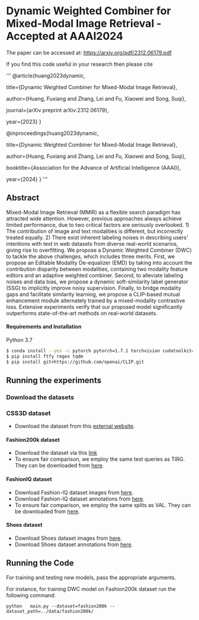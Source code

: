# Dynamic Weighted Combiner for Mixed-Modal Image Retrieval - Accepted at AAAI2024
The paper can be accessed at: https://arxiv.org/pdf/2312.06179.pdf


If you find this code useful in your research then please cite

'''
@article{huang2023dynamic,

  title={Dynamic Weighted Combiner for Mixed-Modal Image Retrieval},
  
  author={Huang, Fuxiang and Zhang, Lei and Fu, Xiaowei and Song, Suqi},
  
  journal={arXiv preprint arXiv:2312.06179},
  
  year={2023}
}


@inproceedings{huang2023dynamic,

  title={Dynamic Weighted Combiner for Mixed-Modal Image Retrieval},
  
  author={Huang, Fuxiang and Zhang, Lei and Fu, Xiaowei and Song, Suqi},
  
  booktitle={Association for the Advance of Artificial Intelligence (AAAI)},
  
  year={2024}
}
'''


## Abstract

Mixed-Modal Image Retrieval (MMIR) as a flexible search paradigm has attracted wide attention. However, previous approaches always achieve limited performance, due to two critical factors are seriously overlooked. 1) The contribution of image and text modalities is different, but incorrectly treated equally. 2) There exist inherent labeling noises in describing users' intentions with text in web datasets from diverse real-world scenarios, giving rise to overfitting. We propose a Dynamic Weighted Combiner (DWC) to tackle the above challenges, which includes three merits. First, we propose an Editable Modality De-equalizer (EMD) by taking into account the contribution disparity between modalities, containing two modality feature editors and an adaptive weighted combiner. Second, to alleviate labeling noises and data bias, we propose a dynamic soft-similarity label generator (SSG) to implicitly improve noisy supervision. Finally, to bridge modality gaps and facilitate similarity learning, we propose a CLIP-based mutual enhancement module alternately trained by a mixed-modality contrastive loss. Extensive experiments verify that our proposed model significantly outperforms state-of-the-art methods on real-world datasets.
#### Requirements and Installation
 Python 3.7
```bash
$ conda install --yes -c pytorch pytorch=1.7.1 torchvision cudatoolkit=11.0
$ pip install ftfy regex tqdm
$ pip install git+https://github.com/openai/CLIP.git
```
## Running the experiments 

### Download the datasets

### CSS3D dataset
- Download the dataset from this [external website](https://drive.google.com/file/d/1wPqMw-HKmXUG2qTgYBiTNUnjz83hA2tY/view?usp=sharing).

#### Fashion200k dataset
- Download the dataset via this [link](http://web.mit.edu/phillipi/Public/states_and_transformations/index.html) 
- To ensure fair comparison, we employ the same test queries as TIRG. They can be downloaded from [here](https://storage.googleapis.com/image_retrieval_css/test_queries.txt). 

#### FashionIQ dataset
- Download Fashion-IQ dataset images from [here](https://github.com/hongwang600/fashion-iq-metadata). 
- Download Fashion-IQ dataset annotations from [here](https://github.com/XiaoxiaoGuo/fashion-iq).    
- To ensure fair comparison, we employ the same splits as VAL. They can be downloaded from [here](https://www.tensorflow.org/). 
#### Shoes dataset                                          
- Download Shoes dataset images from [here](http://tamaraberg.com/attributesDataset/attributedata.tar.gz). 
- Download Shoes dataset annotations from [here](https://github.com/yanbeic/VAL/tree/master/datasets/shoes).        


## Running the Code

For training and testing new models, pass the appropriate arguments. 

For instance, for training DWC model on Fashion200k dataset run the following command:

```
python   main.py --dataset=fashion200k --dataset_path=../data/fashion200k/ 
```






